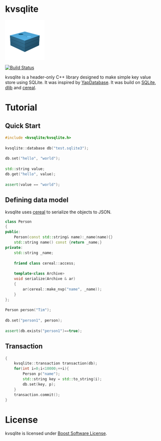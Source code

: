 # kvsqlite

![Logo](kvsqlite.png)

[![Build Status](https://travis-ci.org/h416/kvsqlite.png?branch=master)](https://travis-ci.org/h416/kvsqlite)

kvsqlite is a header-only C++ library designed to make simple key value store using SQLite.
It was inspired by [YapDatabase](https://github.com/yapstudios/YapDatabase).
It was build on [SQLite](https://sqlite.org), [dlib](https://github.com/davisking/dlib) and [cereal](https://github.com/USCiLab/cereal).


# Tutorial

## Quick Start
```cpp
#include <kvsqlite/kvsqlite.h>

kvsqlite::database db("test.sqlite3");

db.set("hello", "world");

std::string value;
db.get("hello", value);

assert(value == "world");
```

## Defining data model
kvsqlite uses [cereal](https://github.com/USCiLab/cereal) to serialize the objects to JSON.
```cpp
class Person
{
public:
    Person(const std::string& name):_name(name){}
    std::string name() const {return _name;}
private:
    std::string _name;
    
    friend class cereal::access;
    
    template<class Archive>
    void serialize(Archive & ar)
    {
        ar(cereal::make_nvp("name", _name));
    }
};

Person person("Tim");

db.set("person1", person);

assert(db.exists("person1")==true);
```


## Transaction
```cpp
{
    kvsqlite::transaction transaction(db);
    for(int i=0;i<10000;++i){
        Person p("name");
        std::string key = std::to_string(i);
        db.set(key, p);
    }
    transaction.commit();
}
```
# License
kvsqlite is licensed under [Boost Software License](http://www.boost.org/LICENSE_1_0.txt).


